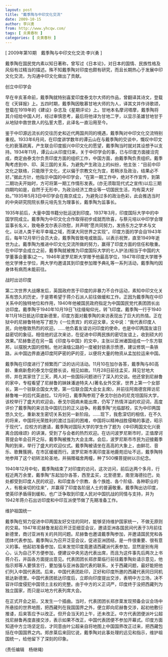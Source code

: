 ```yaml
---
layout: post
title: "戴季陶与中印文化交流"
date: 2009-10-15
author: 李兴勇
from: http://www.yhcqw.com/
tags: [ 炎黄春秋 ]
categories: [ 炎黄春秋 ]
---
```



[ 2009年第10期　戴季陶与中印文化交流·李兴勇 ]


戴季陶在国民党内素以知日著称，曾写过《日本论》，对日本的国情、民族性格及风俗有过精当的描述。殊不知戴季陶对印度也颇有研究，而且长期热心于发展中印文化交流，为沟通中印文化做出了贡献。

创立中印学会


早在辛亥革命前，戴季陶就特别喜爱印度泰戈尔大师的作品，曾翻译其诗文，登载在《天铎报》上。五四时期，戴季陶因敬慕甘地大师的为人，译其文并作诗歌颂，登载在1919年的《建设》杂志及《星期评论》上。甘地本名摩诃塔摩，戴季陶将其介绍给中国人时，经过审慎思考，最后将他译为甘地二字，以显示圣雄甘地甘于从地狱中救世救人的弘誓大愿，此译名一直沿用至今。


鉴于中印源远流长的交往历史和近代两国共同的境遇，戴季陶对中印文化交流特别重视。1933年6月间，在印度讲学数年的谭云山在与戴季陶的交谈中，慨叹中印文化的衰落疏离，产生联合印度振兴中印文化的愿望，戴季陶当时就对其设想予以支持。1934年11月，谭云山从印度归来，关于中印学会的事，已与印度方面接洽完成，商定由泰戈尔负责印度方面的组织工作，中国方面，由戴季陶负责组织。戴季陶考虑到中、印、英三国的关系，为避免产生政治上的纠纷，他主张：“目前中印文化之联络，只能限于文化，尤以偏于宗教文化为宜，若稍涉及政治，结果必不好。”据此方针，他指示中国的中印学会，“在第一期工作中，绝对不作宣传，到第二期功夫开始时，方可将第一期工作情形发表。(亦无须取现代式之宣传)以后三期四期均如是，自然于无形中，为政治经济工商业等一切国民生活，均有莫大好处。”1935年5月3日中印学会在南京成立，为避免过多的政治色彩，此会推选当时的中央研究院院长蔡元培先生为理事长，戴季陶为监事长。


1935年前后，大量中国书籍分批运送到印度。1937年3月，印度国际大学中的中国学院成立。戴季陶为中印文化合作取得初步成就而欣喜，与蔡元培以中印学会理监事长名义，致电泰戈尔表示欣慰，并声明“愿共同努力，发扬东方之学术与文化，以进人类于和平幸福之域，而谋大同世界之实现”。印度方面的学会自1943年后，每年12月举行会员大会，戴季陶皆致电或致函，以表示祝贺，直至1949年逝世为止。戴季陶为推进中印文化交流所做的努力，赢得了印度方面的信任和敬重。在中印学会成立之前，戴季陶就被推为印度国际大学的七人护法(相当于中国的大学董事会董事)之一。1946年波罗尼斯大学赠予他最高学位，1947年印度大学赠予他文学博士学位，两大学均邀请其到印度参加赠予典礼等一系列活动，戴季陶均因身体有病而未能前往。

战时出访印度


第二次世界大战爆发后，英国政府苦于印度的非暴力不合作运动，素知中印文化关系有悠久的历史，于是寄希望于蒋介石派人前往做缓和工作。正因为戴季陶在中印关系中的独特地位和作用，1940年他被国民政府指定为中国国民党代表团团长出访印度。戴季陶于1940年10月19日飞往缅甸仰光，转飞印度。戴季陶一行于1940年11月18日抵达印度新德里，印度方面对戴季陶的来访表现出了巨大的热情。正在狱中的尼赫鲁特地写了题为《一位贵宾》的欢迎文章，文中说：“我代表印度人民，向他敬致热烈的欢迎。……他负着友谊访问印度的使命，也是中印两国友谊日益密切的象征。相信他的这次来访，在促进中印两民族的密切友谊上，收到硕大的效果。”尼赫鲁还在另一篇《印度与中国》的文中，主张以亚洲诸国组成一个东方联邦，以摆脱大国的控制。他对滇缅公路的一度被封锁表示愤懑，建议修筑一条铁路，从中国边界直通印度阿萨密的萨的亚，以便将大量的物资从孟加拉运来中国。


戴季陶在印度进行了频繁而广泛的访问活动。11月10在加尔各答，戴季陶与80高龄、重病新愈的泰戈尔促膝长谈，相见如故。11月28日前往孟买，拜见甘地大师，并在其家住了三天，两人对一些国际问题进行了深入的交谈。他还曾到尼赫鲁的家中，专程看望了尼赫鲁的妹妹潘迪特夫人(著名女外交家，世界上第一个女部长，第一个驻联合国女大使，第一位联合国大会女主席)，并前往阿南德宫拜访尼赫鲁唯一的后代英迪拉。12月9日，戴季陶参观了泰戈尔创办的尼克坦国际大学，该校举行了盛大的欢迎会。泰戈尔因病未能出席，仍写了热情洋溢的欢迎词，高度评价了戴季陶的来访及中国抗日的正义战争。称戴季陶“光临鄙校，实为中印两国悠久文化，重新发生密切关系划另一新阶段。……现下，我愈深切的相信，在不久的将来，中国将光荣胜利的渡过当前的困难，中国将以精神战胜侵略的事迹，昭示于现代”。应校方的邀请，戴季陶对国际大学的学生作了题为《中印两国文化兴衰离合因缘颂》的讲演，受到了与会者的热烈欢迎。在访问波罗尼斯市时，正值摩诃菩提会年会召开之际，戴季陶被推为大会主席。会后，波罗尼斯市市民为迎接戴季陶的到来，举行了盛大的欢迎仪式。戴季陶被请坐在高高的大象上，由鲜花、音乐、歌舞簇拥，在市区缓缓而行。波罗尼斯市离印度圣地鹿苑旧址不远，戴季陶特地参拜了这个初转法轮圣地，并捐赠福舍两幢，种了500棵菩提树以示纪念。


1940年12月中旬，戴季陶结束了对印度的访问，这次访问，前后达两个多月，行程近两万余里，戴季陶“东起加尔各答，西至孟买，北至德里，南至海德拉巴，处处都受到印度人民的欢迎，和印度各个宗教、各个族姓、各个阶级、各种职业的人，有极亲切的往来”，并赢得了印度各阶层人士的普遍敬重。戴季陶出访印度，使英印矛盾得到缓和，也广泛争取到印度人民对中国抗战的同情与支持，并为1942年蒋介石出访印度和中印互派使节做了先期准备工作。

维护祖国统一


戴季陶在努力促进中印两国友好交往的同时，能够坚持维护国家统一，不做无原则的交易。1947年尼赫鲁发起召开泛亚细亚会议，邀请亚洲各国民间代表于3月前往新德里，商讨亚洲有关的共同问题。尼赫鲁也邀请戴季陶参加，并邀请国民党和各团体代表参加。戴季陶认为召开泛亚会议，促进亚洲团结，是一件很重要、很有意义的事。他起初准备参加，后来发觉印度竟邀请西藏派代表参加，显然是别有用心，认为自己不方便参加，便建议中央另选代表出席，而且为这件事先后两次上书蒋介石，并函各方面提出意见。代表团团长郑彦棻临行前往戴季陶处请示意见，他指示郑等人要慎言行，要加强与亚洲各国代表的联系，关于西藏问题，最好能把他们列入中国代表团。后来，中国代表团赴印，正好和印度所邀的西藏代表同日同机抵达新德里。中国代表团抵达印度后，立即向印度提出交涉，表明中方立场，决不容许印度侵犯中国领土主权的完整。由于中方的义正词严，印度终于没把西藏列为独立国家，而只是以地方代表列席大会。


在正式开会之前，又发生一个插曲。当时，代表团团长郑彦棻发现预备会议会场中所悬挂的世界地图，把西藏列在我国国界之外，便立即向尼赫鲁交涉，起初他敷衍推诿，后来答应予以改正。但开会当天的上午，还未改正。中方代表团便派叶公超找尼赫鲁再度直接交涉，表示如果不改正，中国代表团便不参加开幕式。印度方面知道中方立场坚定后，才同意由叶公超亲自将地图上中国国界改正过来，把西藏包括在中国国界之内。郑彦棻后来回忆说，戴季陶对此事处理的远见和指示，维护祖国统一，给他留下了深刻的印象。

(责任编辑　杨继绳)


